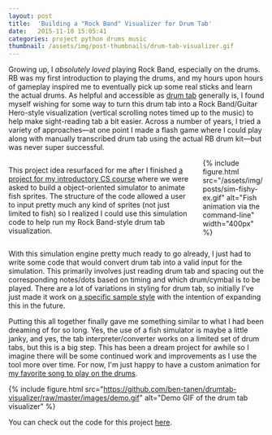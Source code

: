 ```yaml
---
layout: post
title:  'Building a "Rock Band" Visualizer for Drum Tab'
date:   2015-11-10 15:05:41
categories: project python drums music
thumbnail: /assets/img/post-thumbnails/drum-tab-visualizer.gif
---
```


Growing up, I *absolutely loved* playing Rock Band, especially on the drums. RB was my first introduction to playing the drums, and my hours upon hours of gameplay inspired me to eventually pick up some real sticks and learn the actual drums. As helpful and accessible as [drum tab](https://en.wikipedia.org/wiki/Drum_tablature) generally is, I found myself wishing for some way to turn this drum tab into a Rock Band/Guitar Hero-style visualization (vertical scrolling notes timed up to the music) to help make sight-reading tab a bit easier. Across a number of years, I tried a variety of approaches—at one point I made a flash game where I could play along with manually transcribed drum tab using the actual RB drum kit—but was never super successful.

<div class="columns two">
    <div class="column">
        <p>This project idea resurfaced for me after I finished <a href="https://github.com/ben-tanen/sim-fishy">a project for my introductory CS course</a> where we were asked to build a object-oriented simulator to animate fish sprites. The structure of the code allowed a user to input pretty much any kind of sprites (not just limited to fish) so I realized I could use this simulation code to help run my Rock Band-style drum tab visualization.</p>
    </div>
    <div class="column">{% include figure.html src="/assets/img/posts/sim-fishy-ex.gif" alt="Fish animation via the command-line" width="400px" %}</div>
</div>

With this simulation engine pretty much ready to go already, I just had to write some code that would convert drum tab into a valid input for the simulation. This primarily involves just reading drum tab and spacing out the corresponding notes/dots based on timing and which drum/cymbal is to be played. There are a lot of variations in styling for drum tab, so initially I've just made it work on [a specific sample style](https://github.com/ben-tanen/drumtab-visualizer/blob/master/maps-tab.txt) with the intention of expanding this in the future.

Putting this all together finally gave me something similar to what I had been dreaming of for so long. Yes, the use of a fish simulator is maybe a little janky, and yes, the tab interpreter/converter works on a limited set of drum tabs, but this is a big step. This has been a dream project for awhile so I imagine there will be some continued work and improvements as I use the tool more over time. For now, I'm just happy to have a custom animation for [my favorite song to play on the drums](https://www.youtube.com/watch?v=oIIxlgcuQRU).

{% include figure.html src="https://github.com/ben-tanen/drumtab-visualizer/raw/master/images/demo.gif" alt="Demo GIF of the drum tab visualizer" %}

You can check out the code for this project [here](https://github.com/ben-tanen/drumtab-visualizer).

